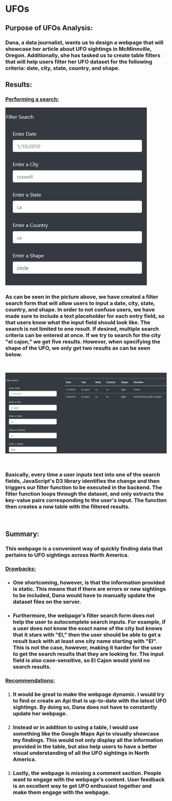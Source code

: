 # UFOs

## Purpose of UFOs Analysis:
### Dana, a data journalist, wants us to design a webpage that will showcase her article about UFO sightings in McMinnville, Oregon. Additionally, she has tasked us to create table filters that will help users filter her UFO dataset for the following criteria: date, city, state, country, and shape.

## Results:

### <u>Performing a search:</u>

![filterSearch](filterSearch.png)

### As can be seen in the picture above, we have created a filter search form that will allow users to input a date, city, state, country, and shape. In order to not confuse users, we have made sure to include a text placeholder for each entry field, so that users know what the input field should look like. The search is not limited to one result. If desired, multiple search criteria can be entered at once. If we try to search for the city "el cajon," we get five results. However, when specifying the shape of the UFO, we only get two results as can be seen below.
<br />

![city](city.png)

<br />

### Basically, every time a user inputs text into one of the search fields, JavaScript's D3 library identifies the change and then triggers our filter function to be executed in the backend. The filter function loops through the dataset, and only extracts the key-value pairs corresponding to the user's input. The function then creates a new table with the filtered results.
<br />

## Summary:

### This webpage is a convenient way of quickly finding data that pertains to UFO sightings across North America.


### <u>Drawbacks:</u>
- ### One shortcoming, however, is that the information provided is static. This means that if there are errors or new sightings to be included, Dana would have to manually update the dataset files on the server. 

- ### Furthermore, the webpage's filter search form does not help the user to autocomplete search inputs. For example, if a user does not know the exact name of the city but knows that it stars with "El," then the user should be able to get a result back with at least one city name starting with "El". This is not the case, however, making it harder for the user to get the search results that they are looking for. The input field is also case-sensitive, so El Cajon would yield no search results.

### <u>Recommendations:</u>
 1. ### It would be great to make the webpage dynamic. I would try to find or create an Api that is up-to-date with the latest UFO sightings. By doing so, Dana does not have to constantly update her webpage.
 2. ### Instead or in addition to using a table, I would use something like the Google Maps Api to visually showcase my findings. This would not only display all the information provided in the table, but also help users to have a better visual understanding of all the UFO sightings in North America.
 3. ### Lastly, the webpage is missing a comment section. People want to engage with the webpage's content. User feedback is an excellent way to get UFO enthusiast together and make them engage with the webpage.

